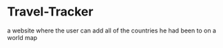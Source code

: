 # Travel-Tracker
a website where the user can add all of the countries he had been to on a world map
